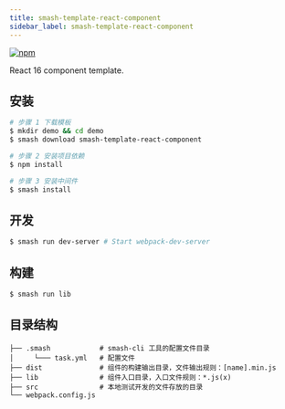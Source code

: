 ```yaml
---
title: smash-template-react-component
sidebar_label: smash-template-react-component
---
```


<a class="link-npm-version" href="https://www.npmjs.com/package/smash-template-react-component" target="_blank" title="npm">
    <img src="https://img.shields.io/npm/v/smash-template-react-component" alt="npm"/>
</a>

React 16 component template.

## 安装

```bash
# 步骤 1 下载模板
$ mkdir demo && cd demo
$ smash download smash-template-react-component

# 步骤 2 安装项目依赖
$ npm install

# 步骤 3 安装中间件
$ smash install
```

## 开发

```bash
$ smash run dev-server # Start webpack-dev-server
```

## 构建

```bash
$ smash run lib
```

## 目录结构

```
├── .smash            # smash-cli 工具的配置文件目录
│     └─── task.yml   # 配置文件
├── dist              # 组件的构建输出目录，文件输出规则：[name].min.js
├── lib               # 组件入口目录，入口文件规则：*.js(x)
├── src               # 本地测试开发的文件存放的目录
└── webpack.config.js
```
